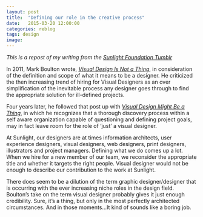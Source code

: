 ```yaml
---
layout: post
title:  "Defining our role in the creative process"
date:   2015-03-20 12:00:00
categories: reblog
tags: design
image: 
---
```

<aside><em>This is a repost of my writing from the <a target="_blank" href="http://sunfoundation.tumblr.com/">Sunlight Foundation Tumblr</em></a></aside>
<p>In 2011, Mark Boulton wrote, <a href="http://www.markboulton.co.uk/journal/visual-design-is-not-a-thing"><i>Visual Design Is Not a Thing</i></a>, in consideration of the definition and scope of what it means to be a designer. He criticized the then increasing trend of hiring for Visual Designers as an over simplification of the inevitable process any designer goes through to find the appropriate solution for ill-defined projects.<br></p>

<p>Four years later, he followed that post up with <a href="http://markboulton.co.uk/journal/visual-design-might-be-a-thing"><i>Visual Design Might Be a Thing</i></a>, in which he recognizes that a thorough discovery process within a self aware organization capable of questioning and defining project goals, may in fact leave room for the role of ‘just’ a visual designer.</p>

<p>At Sunlight, our designers are at times information architects, user experience designers, visual designers, web designers, print designers, illustrators and project managers. Defining what we do comes up a lot. When we hire for a new member of our team, we reconsider the appropriate title and whether it targets the right people. Visual designer would not be enough to describe our contribution to the work at Sunlight.</p><p>There does seem to be a dilution of the term graphic designer/designer that is occurring with the ever increasing niche roles in the design field. Boulton’s take on the term visual designer probably gives it just enough credibility. Sure, it’s a thing, but only in the most perfectly architected circumstances. And in those moments…It kind of sounds like a boring job.</p>

